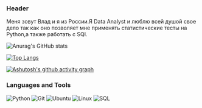 ### Header

Меня зовут Влад и я из России.Я Data Analyst и люблю всей душой свое дело так как оно позволяет мне применять статистические тесты на Python,а также работать с SQl.


![Anurag's GitHub stats](https://github-readme-stats.vercel.app/api?username=0n1xx&theme=moltack&show_icons=true)

[![Top Langs](https://github-readme-stats.vercel.app/api/top-langs/?username=0n1xx&layout=compact)](https://github.com/anuraghazra/github-readme-stats)

[![Ashutosh's github activity graph](https://activity-graph.herokuapp.com/graph?username=0n1xx&theme=gruvbox)](https://github.com/ashutosh00710/github-readme-activity-graph)

### Languages and Tools
![Python](https://img.shields.io/badge/python-3670A0?style=for-the-badge&logo=python&logoColor=ffdd54)
![Git](https://img.shields.io/badge/git-%23F05033.svg?style=for-the-badge&logo=git&logoColor=white)
![Ubuntu](https://img.shields.io/badge/Ubuntu-E95420?style=for-the-badge&logo=ubuntu&logoColor=white)
![Linux](https://img.shields.io/badge/Linux-FCC624?style=for-the-badge&logo=linux&logoColor=black)
![SQL](http://img.shields.io/badge/-Sql-090909?style=for-the-badge&logo=mysql&logoColor=006488)
